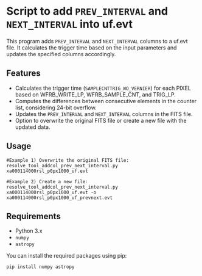 # Script to add `PREV_INTERVAL` and `NEXT_INTERVAL` into uf.evt 

This program adds `PREV_INTERVAL` and `NEXT_INTERVAL` columns to a uf.evt file. 
It calculates the trigger time based on the input parameters and updates the specified columns accordingly.

## Features

- Calculates the trigger time (`SAMPLECNTTRIG_WO_VERNIER`) for each PIXEL based on WFRB_WRITE_LP, WFRB_SAMPLE_CNT, and TRIG_LP. 
- Computes the differences between consecutive elements in the counter list, considering 24-bit overflow.
- Updates the `PREV_INTERVAL` and `NEXT_INTERVAL` columns in the FITS file.
- Option to overwrite the original FITS file or create a new file with the updated data.

## Usage

``` bash:
#Example 1) Overwrite the original FITS file:
resolve_tool_addcol_prev_next_interval.py xa000114000rsl_p0px1000_uf.evt 

#Example 2) Create a new file:
resolve_tool_addcol_prev_next_interval.py xa000114000rsl_p0px1000_uf.evt -o xa000114000rsl_p0px1000_uf_prevnext.evt
``` 

## Requirements

- Python 3.x
- `numpy`
- `astropy`

You can install the required packages using pip:

```sh
pip install numpy astropy

